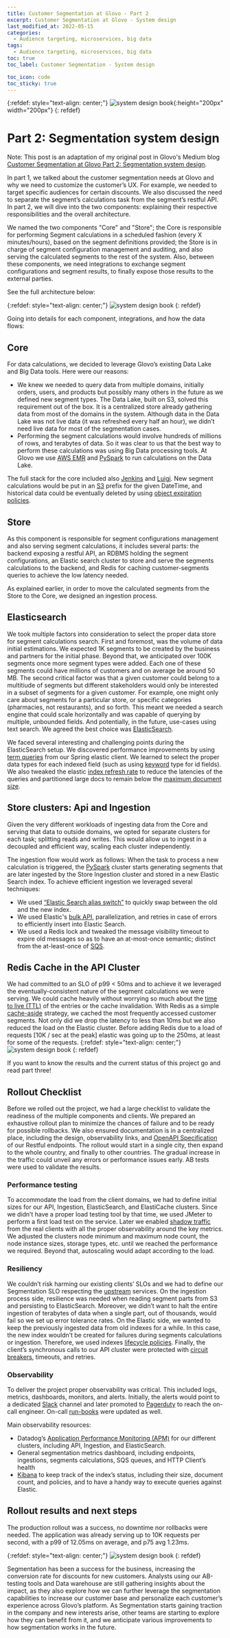 ```yaml
---
title: Customer Segmentation at Glovo - Part 2
excerpt: Customer Segmentation at Glovo - System design  
last_modified_at: 2022-05-15
categories:
  - Audience targeting, microservices, big data
tags:
  - Audience targeting, microservices, big data
toc: true
toc_label: Customer Segmentation - System design 

toc_icon: code
toc_sticky: true
---
```


{:refdef: style="text-align: center;"}
![system design book](/assets/images/segmentation_system_design.jpeg){:height="200px" width="200px"}
{: refdef}

# Part 2: Segmentation system design 

Note: This post is an adaptation of my original post in Glovo's Medium blog [Customer Segmentation at Glovo
Part 2: Segmentation system design](https://medium.com/glovo-engineering/customer-segmentation-at-glovo-8b46a787ac5e).

In part 1, we talked about the customer segmentation needs at Glovo and why we need to customize the customer’s UX. For example, we needed to target specific audiences for certain discounts. We also discussed the need to separate the segment’s calculations task from the segment’s restful API. In part 2, we will dive into the two components: explaining their respective responsibilities and the overall architecture.

We named the two components "Core" and "Store"; the Core is responsible for performing Segment calculations in a scheduled fashion (every X minutes/hours), based on the segment definitions provided; the Store is in charge of segment configuration management and auditing, and also serving the calculated segments to the rest of the system. Also, between these components, we need integrations to exchange segment configurations and segment results, to finally expose those results to the external parties.

See the full architecture below:

{:refdef: style="text-align: center;"}
![system design book](/assets/images/segmentation-diagram.png)
{: refdef}

Going into details for each component, integrations, and how the data flows:

## Core

For data calculations, we decided to leverage Glovo’s existing Data Lake and Big Data tools. Here were our reasons:


- We knew we needed to query data from multiple domains, initially orders, users, and products but possibly many others in the future as we defined new segment types. The Data Lake, built on S3, solved this requirement out of the box. It is a centralized store already gathering data from most of the domains in the system. Although data in the Data Lake was not live data (it was refreshed every half an hour), we didn’t need live data for most of the segmentation cases.
- Performing the segment calculations would involve hundreds of millions of rows, and terabytes of data. So it was clear to us that the best way to perform these calculations was using Big Data processing tools. At Glovo we use [AWS EMR](https://aws.amazon.com/emr/) and [PySpark](https://spark.apache.org/docs/latest/api/python/) to run calculations on the Data Lake.

The full stack for the core included also [Jenkins](https://www.jenkins.io/) and [Luigi](https://luigi.readthedocs.io/en/stable/). New segment calculations would be put in an [S3](https://aws.amazon.com/s3/) prefix for the given DateTime, and historical data could be eventually deleted by using [object expiration policies](https://docs.aws.amazon.com/AmazonS3/latest/userguide/lifecycle-expire-general-considerations.html).

## Store

As this component is responsible for segment configurations management and also serving segment calculations, it includes several parts: the backend exposing a restful API, an RDBMS holding the segment configurations, an Elastic search cluster to store and serve the segments calculations to the backend, and Redis for caching customer-segments queries to achieve the low latency needed.

As explained earlier, in order to move the calculated segments from the Store to the Core, we designed an ingestion process.

##  Elasticsearch

We took multiple factors into consideration to select the proper data store for segment calculations search. First and foremost, was the volume of data initial estimations. We expected 1K segments to be created by the business and partners for the initial phase. Beyond that, we anticipated over 100K segments once more segment types were added. Each one of these segments could have millions of customers and on average be around 50 MB. The second critical factor was that a given customer could belong to a multitiude of segments but different stakeholders would only be interested in a subset of segments for a given customer. For example, one might only care about segments for a particular store, or specific categories (pharmacies, not restaurants), and so forth. This meant we needed a search engine that could scale horizontally and was capable of querying by multiple, unbounded fields. And potentially, in the future, use-cases using text search. We agreed the best choice was [ElasticSearch](https://www.elastic.co/?ultron=B-Stack-Trials-EMEA-S-Exact&gambit=Stack-Core&blade=adwords-s&hulk=paid&Device=c&thor=elasticsearch&gclid=Cj0KCQjwm6KUBhC3ARIsACIwxBioYniNLnDpcTPIcOzFfCmwoZ2FVsBmK8als7BUqBmvVXQM8G7BOK0aAv0oEALw_wcB).


We faced several interesting and challenging points during the ElasticSearch setup. We discovered performance improvements by using [term queries](https://www.elastic.co/guide/en/elasticsearch/reference/current/query-dsl-term-query.html) from our Spring elastic client. We learned to select the proper data types for each indexed field (such as using [keyword](https://www.elastic.co/guide/en/elasticsearch/reference/current/keyword.html#keyword-field-type) type for id fields). We also tweaked the elastic [index refresh rate](https://www.elastic.co/guide/en/elasticsearch/reference/current/tune-for-indexing-speed.html#:~:text=By%20default%2C%20Elasticsearch%20periodically%20refreshes,in%20the%20last%2030%20seconds.) to reduce the latencies of the queries and partitioned large docs to remain below the [maximum document size](https://www.elastic.co/guide/en/app-search/current/limits.html).




## Store clusters: Api and Ingestion

Given the very different workloads of ingesting data from the Core and serving that data to outside domains, we opted for separate clusters for each task; splitting reads and writes. This would allow us to ingest in a decoupled and efficient way, scaling each cluster independently.

The ingestion flow would work as follows: When the task to process a new calculation is triggered, the [PySpark](https://spark.apache.org/docs/latest/api/python/) cluster starts generating segments that are later ingested by the Store Ingestion cluster and stored in a new Elastic Search index. To achieve efficient ingestion we leveraged several techniques:

- We used [“Elastic Search alias switch”](https://www.elastic.co/guide/en/elasticsearch/reference/current/indices-aliases.html) to quickly swap between the old and the new index.
- We used Elastic's [bulk API](https://www.elastic.co/guide/en/elasticsearch/reference/current/docs-bulk.html), parallelization, and retries in case of errors to efficiently insert into Elastic Search.
- We used a Redis lock and tweaked the message visibility timeout to expire old messages so as to have an at-most-once semantic; distinct from the at-least-once of [SQS](https://aws.amazon.com/sqs/).



## Redis Cache in the API Cluster

We had committed to an SLO of p99 < 50ms and to achieve it we leveraged the eventually-consistent nature of the segment calculations we were serving. We could cache heavily without worrying so much about the [time to live (TTL)](https://redis.io/commands/expire/#:~:text=Normally%20Redis%20keys%20are%20created,instance%20using%20the%20DEL%20command.) of the entries or the cache invalidation. With Redis as a simple [cache-aside](https://docs.aws.amazon.com/whitepapers/latest/database-caching-strategies-using-redis/caching-patterns.html) strategy, we cached the most frequently accessed customer segments. Not only did we drop the latency to less than 10ms but we also reduced the load on the Elastic cluster. Before adding Redis due to a load of requests [10K / sec at the peak] elastic was going up to the 250ms, at least for some of the requests.
{:refdef: style="text-align: center;"}
![system design book](/assets/images/cache-aside.jpg)
{: refdef}

If you want to know the results and the current status of this project go and read part three!

## Rollout Checklist

Before we rolled out the project, we had a large checklist to validate the readiness of the multiple components and clients. We prepared an exhaustive rollout plan to minimize the chances of failure and to be ready for possible rollbacks. We also ensured documentation is in a centralized place, including the design, observability links, and [OpenAPI Specification](https://swagger.io/specification/) of our Restful endpoints. The rollout would start in a single city, then expand to the whole country, and finally to other countries. The gradual increase in the traffic could unveil any errors or performance issues early. AB tests were used to validate the results.

### Performance testing

To accommodate the load from the client domains, we had to define initial sizes for our API, Ingestion, ElasticSearch, and ElastiCache clusters. Since we didn’t have a proper load testing tool by that time, we used JMeter to perform a first load test on the service. Later we enabled [shadow traffic](https://microsoft.github.io/code-with-engineering-playbook/automated-testing/shadow-testing/) from the real clients with all the proper observability around the key metrics. We adjusted the clusters node minimum and maximum node count, the node instance sizes, storage types, etc. until we reached the performance we required. Beyond that, autoscaling would adapt according to the load.

### Resiliency

We couldn’t risk harming our existing clients’ SLOs and we had to define our Segmentation SLO respecting the [upstream](https://www.ibm.com/docs/ru/imdm/11.6?topic=solution-integrating-upstream-downstream-systems) services. On the ingestion process side, resilience was needed when reading segment parts from S3 and persisting to ElasticSearch. Moreover, we didn’t want to halt the entire ingestion of terabytes of data when a single part, out of thousands, would fail so we set up error tolerance rates. On the Elastic side, we wanted to keep the previously ingested data from old indexes for a while. In this case, the new index wouldn’t be created for failures during segments calculations or ingestion. Therefore, we used indexes [lifecycle policies](https://www.elastic.co/guide/en/elasticsearch/reference/current/getting-started-index-lifecycle-management.html#ilm-gs-create-policy). Finally, the client’s synchronous calls to our API cluster were protected with [circuit breakers](https://martinfowler.com/bliki/CircuitBreaker.html), timeouts, and retries.


### Observability

To deliver the project proper observability was critical. This included logs, metrics, dashboards, monitors, and alerts. Initially, the alerts would point to a dedicated [Slack](https://slack.com/) channel and later promoted to [Pagerduty](https://www.pagerduty.com/) to reach the on-call engineer. On-call [run-books](https://www.pagerduty.com/resources/learn/what-is-a-runbook/) were updated as well.

Main observability resources:

- Datadog’s [Application Performance Monitoring (APM)](https://www.datadoghq.com/dg/apm/ts-benefits-os/?utm_source=advertisement&utm_medium=search&utm_campaign=dg-google-apm-emea-general&utm_keyword=application%20performance%20monitoring&utm_matchtype=p&utm_campaignid=15419168583&utm_adgroupid=131788862153&gclid=CjwKCAjw4ayUBhA4EiwATWyBrj374lFcZmYeTkTWO_ptkxUE3Xat4CXbiSWcNPFcBpQBTdiv-6fDfRoCOEgQAvD_BwE) for our different clusters, including API, Ingestion, and ElasticSearch.
- General segmentation metrics dashboard, including endpoints, ingestions, segments calculations, SQS queues, and HTTP Client’s health
- [Kibana](https://www.elastic.co/kibana?ultron=B-Stack-Trials-EMEA-S-Exact&gambit=Stack-Kibana&blade=adwords-s&hulk=paid&Device=c&thor=kibana&gclid=CjwKCAjw4ayUBhA4EiwATWyBrj5MadTXgXR4k8pHPMhsQqNn3q24SngGmtw2Ur0VA91FNZ2phlj0bBoCUx4QAvD_BwE) to keep track of the index’s status, including their size, document count, and policies, and to have a handy way to execute queries against Elastic.

## Rollout results and next steps

The production rollout was a success, no downtime nor rollbacks were needed. The application was already serving up to 10K requests per second, with a p99 of 12.05ms on average, and p75 avg 1.23ms.

{:refdef: style="text-align: center;"}
![system design book](/assets/images/datadog-dashboard.jpeg)
{: refdef}

Segmentation has been a success for the business, increasing the conversion rate for discounts for new customers. Analysts using our AB-testing tools and Data warehouse are still gathering insights about the impact, as they also explore how we can further leverage the segmentation capabilities to increase our customer base and personalize each customer’s experience across Glovo’s platform. As Segmentation starts gaining traction in the company and new interests arise, other teams are starting to explore how they can benefit from it, and we anticipate various improvements to how segmentation works in the future.
